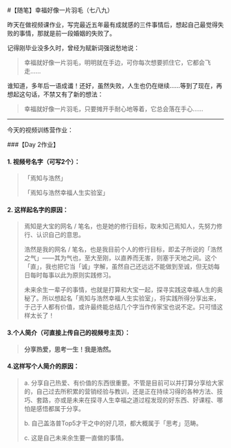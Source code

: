 #【随笔】幸福好像一片羽毛（七八九）

昨天在做视频课作业，写完最近五年最有成就感的三件事情后，想起自己最觉得失败的事情，那就是前一段婚姻的失败了。

记得刚毕业没多久时，曾经为赋新词强说愁地说：

> 幸福就好像一片羽毛，明明就在手边，可你每次想要抓住它，它都会飞走……

谁知道，多年后一语成谶！还好，虽然失败，人生也仍在继续……等到了现在，再想起这句话，不禁又有了新的想法：

> 幸福就好像一片羽毛，只要摊开手耐心地等着，它总会落在手心……

----

今天的视频训练营作业：

###【Day 2作业】

#### 1. 视频号名字（可写2个）：

> 「焉知与浩然」
>
> 「焉知与浩然幸福人生实验室」

#### 2. 这样起名字的原因：

> 焉知是大宝的网名 / 笔名，也是她的修行目标，取未知己焉知人，先努力修行、认识自己的意思。
>
> 浩然是我的网名 / 笔名，也是我目前个人的修行目标，即孟子所说的「浩然之气」——其为气也，至大至刚，以直养而无害，则塞于天地之间。这个「直」，我也把它当「诚」字解，虽然自己还远远不能做到至诚，但无妨每日每时每事以此为原则实践修习。
>
> 未来余生一辈子的事情，也就是打算和大宝一起，探寻实践这幸福人生的奥秘了。所以想起名「焉知与浩然幸福人生实验室」，将实践所得分享出来，于己于人都有价值，或许最终能总结几个字当作传家宝也说不定。只可惜这样太长了！

#### 3.个人简介（可直接上传自己的视频号主页）：

> **分享热爱，思考一生！我是浩然。**

#### 4.这样写个人简介的原因：

> a. 分享自己热爱、有价值的东西很重要。不管是目前可以并打算分享给大家的，自己过去所积累的营销经验与教训，还是正在持续习得的各种方法、技巧、套路，亦或是未来在探寻人生幸福之道过程发现的好东西、好课程、哪怕是感悟都属于分享。
>
> b. 自己盖洛普Top5才干之中的好几项，都大概属于「思考」范畴。
>
> c. 这是自己未来余生要一直做的事情。

